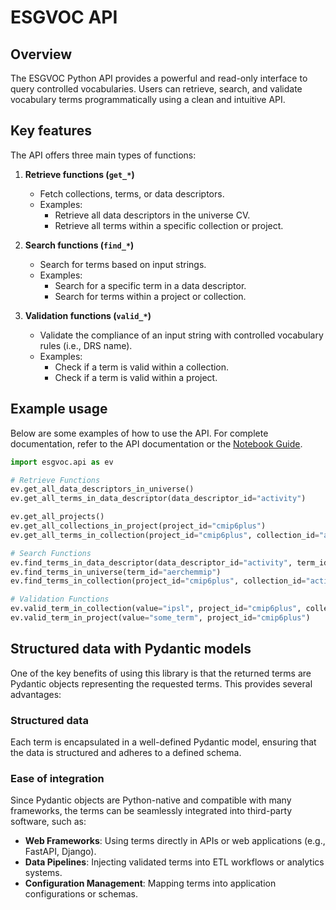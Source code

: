 # ESGVOC API

## Overview

The ESGVOC Python API provides a powerful and read-only interface to query controlled vocabularies. Users can retrieve, search, and validate vocabulary terms programmatically using a clean and intuitive API.

## Key features

The API offers three main types of functions:

1. **Retrieve functions (`get_*`)**
   - Fetch collections, terms, or data descriptors.
   - Examples:
     - Retrieve all data descriptors in the universe CV.
     - Retrieve all terms within a specific collection or project.

2. **Search functions (`find_*`)**
   - Search for terms based on input strings.
   - Examples:
     - Search for a specific term in a data descriptor.
     - Search for terms within a project or collection.

3. **Validation functions (`valid_*`)**
   - Validate the compliance of an input string with controlled vocabulary rules (i.e., DRS name).
   - Examples:
     - Check if a term is valid within a collection.
     - Check if a term is valid within a project.

## Example usage

Below are some examples of how to use the API. For complete documentation, refer to the API documentation or the [Notebook Guide](https://esgf.github.io/esgf-vocab/guides/basics_esgvoc.html).

```python
import esgvoc.api as ev

# Retrieve Functions
ev.get_all_data_descriptors_in_universe()
ev.get_all_terms_in_data_descriptor(data_descriptor_id="activity")

ev.get_all_projects()
ev.get_all_collections_in_project(project_id="cmip6plus")
ev.get_all_terms_in_collection(project_id="cmip6plus", collection_id="activity_id")

# Search Functions
ev.find_terms_in_data_descriptor(data_descriptor_id="activity", term_id="aerchemmip")
ev.find_terms_in_universe(term_id="aerchemmip")
ev.find_terms_in_collection(project_id="cmip6plus", collection_id="activity_id", term_id="cmip")

# Validation Functions
ev.valid_term_in_collection(value="ipsl", project_id="cmip6plus", collection_id="institution_id")
ev.valid_term_in_project(value="some_term", project_id="cmip6plus")
```

## Structured data with Pydantic models

One of the key benefits of using this library is that the returned terms are Pydantic objects representing the requested terms. This provides several advantages:

### Structured data
Each term is encapsulated in a well-defined Pydantic model, ensuring that the data is structured and adheres to a defined schema.

### Ease of integration
Since Pydantic objects are Python-native and compatible with many frameworks, the terms can be seamlessly integrated into third-party software, such as:
- **Web Frameworks**: Using terms directly in APIs or web applications (e.g., FastAPI, Django).
- **Data Pipelines**: Injecting validated terms into ETL workflows or analytics systems.
- **Configuration Management**: Mapping terms into application configurations or schemas.
